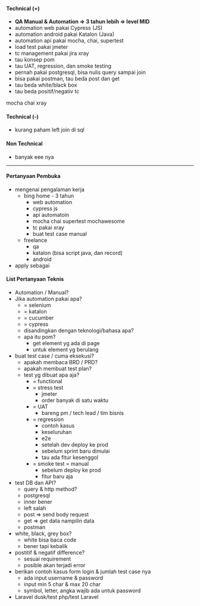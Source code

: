 #### Technical (+) 

- **QA Manual & Automation => 3 tahun lebih => level MID**  
- automation web pakai Cypress (JS)
- automation android pakai Katalon (Java)
- automation api pakai mocha, chai, supertest
- load test pakai jmeter
- tc management pakai jira xray
- tau konsep pom
- tau UAT, regression, dan smoke testing
- pernah pakai postgresql, bisa nulis query sampai join
- bisa pakai postman, tau beda post dan get
- tau beda white/black box
- tau beda positif/negativ tc

mocha chai
xray

#### Technical (-)  

- kurang paham left join di sql

#### Non Technical  

- banyak eee nya

---

#### Pertanyaan Pembuka

- mengenai pengalaman kerja  
	- bing home - 3 tahun
		- web automation
		- cypress js
		- api automatoin
		- mocha chai supertest mochawesome
		- tc pakai xray
		- buat test case manual
	- freelance
		- qa
		- katalon (bisa script java, dan record)
		- android
- apply sebagai


#### List Pertanyaan Teknis

- Automation / Manual?  
- Jika automation pakai apa?
	- = selenium
	- = katalon
	- = cucumber
	- = cypress
	- disandingkan dengan teknologi/bahasa apa?
	- apa itu pom?
		- get element  yg ada di page
		- untuk element yg berulang
- buat test case / cuma eksekusi?
	- apakah membaca BRD / PRD?
	- apakah membuat test plan?
	- test yg dibuat apa aja?
		- = functional
		- = stress test
			- jmeter
			- order banyak di satu waktu
		- = UAT
			- bareng pm / tech lead / tim bisnis
		- = regression
			- contoh kasus
			- keseluruhan
			- e2e
			- setelah dev deploy ke prod
			- sebelum sprint baru dimulai
			- tau ada fitur kesenggol
		- = smoke test = manual
			- sebelum deploy ke prod
			- fitur baru aja
- test DB dan API?
	- query & http method?
	- postgresql
	- inner bener
	- left salah
	- post => send body request
	- get => get data nampilin data
	- postman
- white, black, grey box?
	- white bisa baca code
	- bener tapi kebalik
- postitif & negatif difference?
	- sesuai requirement
	- posible akan terjadi error
- berikan contoh kasus form login & jumlah test case nya
	- ada input username & password
	- input min 5 char & max 20 char
	- symbol, letter, angka wajib ada untuk password
- Laravel dusk/test php/test Laravel